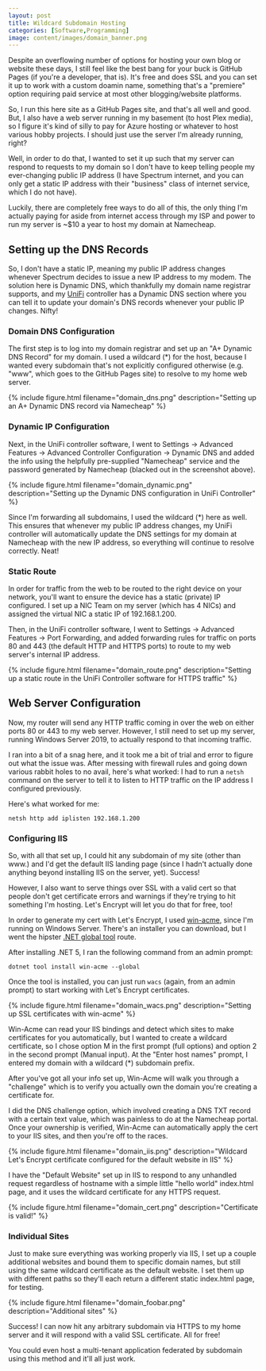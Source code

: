 ```yaml
---
layout: post
title: Wildcard Subdomain Hosting
categories: [Software,Programming]
image: content/images/domain_banner.png
---
```


Despite an overflowing number of options for hosting your own blog or website these days, I still feel like the best bang for your buck is GitHub Pages (if you're a developer, that is). It's free and does SSL and you can set it up to work with a custom doamin name, something that's a "premiere" option requiring paid service at most other blogging/website platforms.

So, I run this here site as a GitHub Pages site, and that's all well and good. But, I also have a web server running in my basement (to host Plex media), so I figure it's kind of silly to pay for Azure hosting or whatever to host various hobby projects. I should just use the server I'm already running, right?

Well, in order to do that, I wanted to set it up such that my server can respond to requests to my domain so I don't have to keep telling people my ever-changing public IP address (I have Spectrum internet, and you can only get a static IP address with their "business" class of internet service, which I do not have).

Luckily, there are completely free ways to do all of this, the only thing I'm actually paying for aside from internet access through my ISP and power to run my server is ~$10 a year to host my domain at Namecheap.

## Setting up the DNS Records

So, I don't have a static IP, meaning my public IP address changes whenever Spectrum decides to issue a new IP address to my modem. The solution here is Dynamic DNS, which thankfully my domain name registrar supports, and my [UniFi](https://www.bradwestness.com/2020/08/08/switching-to-unifi/) controller has a Dynamic DNS section where you can tell it to update your domain's DNS records whenever your public IP changes. Nifty!

### Domain DNS Configuration

The first step is to log into my domain registrar and set up an "A+ Dynamic DNS Record" for my domain. I used a wildcard (*) for the host, because I wanted every subdomain that's not explicitly configured otherwise (e.g. "www", which goes to the GitHub Pages site) to resolve to my home web server.

{% include figure.html filename="domain_dns.png" description="Setting up an A+ Dynamic DNS record via Namecheap" %}

### Dynamic IP Configuration

Next, in the UniFi controller software, I went to Settings -> Advanced Features -> Advanced Controller Configuration -> Dynamic DNS and added the info using the helpfully pre-supplied "Namecheap" service and the password generated by Namecheap (blacked out in the screenshot above).

{% include figure.html filename="domain_dynamic.png" description="Setting up the Dynamic DNS configuration in UniFi Controller" %}

Since I'm forwarding all subdomains, I used the wildcard (*) here as well. This ensures that whenever my public IP address changes, my UniFi controller will automatically update the DNS settings for my domain at Namecheap with the new IP address, so everything will continue to resolve correctly. Neat!

### Static Route

In order for traffic from the web to be routed to the right device on your network, you'll want to ensure the device has a static (private) IP configured. I set up a NIC Team on my server (which has 4 NICs) and assigned the virtual NIC a static IP of 192.168.1.200.

Then, in the UniFi controller software, I went to Settings -> Advanced Features -> Port Forwarding, and added forwarding rules for traffic on ports 80 and 443 (the default HTTP and HTTPS ports) to route to my web server's internal IP address.

{% include figure.html filename="domain_route.png" description="Setting up a static route in the UniFi Controller software for HTTPS traffic" %}

## Web Server Configuration

Now, my router will send any HTTP traffic coming in over the web on either ports 80 or 443 to my web server. However, I still need to set up my server, running Windows Server 2019, to actually respond to that incoming traffic.

I ran into a bit of a snag here, and it took me a bit of trial and error to figure out what the issue was. After messing with firewall rules and going down various rabbit holes to no avail, here's what worked: I had to run a `netsh` command on the server to tell it to listen to HTTP traffic on the IP address I configured previously.

Here's what worked for me:

`
netsh http add iplisten 192.168.1.200
`

### Configuring IIS

So, with all that set up, I could hit any subdomain of my site (other than www.) and I'd get the default IIS landing page (since I hadn't actually done anything beyond installing IIS on the server, yet). Success! 

However, I also want to serve things over SSL with a valid cert so that people don't get certificate errors and warnings if they're trying to hit something I'm hosting. Let's Encrypt will let you do that for free, too!

In order to generate my cert with Let's Encrypt, I used [win-acme](https://www.win-acme.com/), since I'm running on Windows Server. There's an installer you can download, but I went the hipster [.NET global tool](https://docs.microsoft.com/en-us/dotnet/core/tools/global-tools) route. 

After installing .NET 5, I ran the following command from an admin prompt:

`
dotnet tool install win-acme --global
`

Once the tool is installed, you can just run `wacs` (again, from an admin prompt) to start working with Let's Encrypt certificates.

{% include figure.html filename="domain_wacs.png" description="Setting up SSL certificates with win-acme" %}

Win-Acme can read your IIS bindings and detect which sites to make certificates for you automatically, but I wanted to create a wildcard certificate, so I chose option M in the first prompt (full options) and option 2 in the second prompt (Manual input). At the "Enter host names" prompt, I entered my domain with a wildcard (*) subdomain prefix.

After you've got all your info set up, Win-Acme will walk you through a "challenge" which is to verify you actually own the domain you're creating a certificate for.
 
I did the DNS challenge option, which involved creating a DNS TXT record with a certain text value, which was painless to do at the Namecheap portal. Once your ownership is verified, Win-Acme can automatically apply the cert to your IIS sites, and then you're off to the races.
 
{% include figure.html filename="domain_iis.png" description="Wildcard Let's Encrypt certificate configured for the default website in IIS" %}

I have the "Default Website" set up in IIS to respond to any unhandled request regardless of hostname with a simple little "hello world" index.html page, and it uses the wildcard certificate for any HTTPS request.

{% include figure.html filename="domain_cert.png" description="Certificate is valid!" %}

### Individual Sites

Just to make sure everything was working properly via IIS, I set up a couple additional websites and bound them to specific domain names, but still using the same wildcard certificate as the default website. I set them up with different paths so they'll each return a different static index.html page, for testing.

{% include figure.html filename="domain_foobar.png" description="Additional sites" %}

Success! I can now hit any arbitrary subdomain via HTTPS to my home server and it will respond with a valid SSL certificate. All for free!

You could even host a multi-tenant application federated by subdomain using this method and it'll all just work.